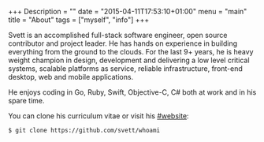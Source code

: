 +++
Description = ""
date = "2015-04-11T17:53:10+01:00"
menu = "main"
title = "About"
tags = ["myself", "info"]
+++

Svett is an accomplished full-stack software engineer, open source contributor
and project leader. He has hands on experience in building everything from the
ground to the clouds. For the last 9+ years, he is heavy weight champion in
design, development and delivering a low level critical systems, scalable
platforms as service, reliable infrastructure, front-end desktop, web and
mobile applications.

He enjoys coding in Go, Ruby, Swift, Objective-C, C# both at work and in his spare
time.

You can clone his curriculum vitae or visit his [#website](http://www.ralch.com):

```
$ git clone https://github.com/svett/whoami
```

